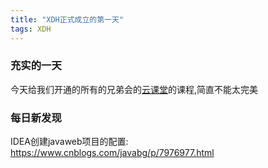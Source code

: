 ```yaml
---  
title: "XDH正式成立的第一天"   
tags: XDH    
---  
```










### 充实的一天
今天给我们开通的所有的兄弟会的[云课堂](ydma.com)的课程,简直不能太完美
### 每日新发现
IDEA创建javaweb项目的配置:
https://www.cnblogs.com/javabg/p/7976977.html


